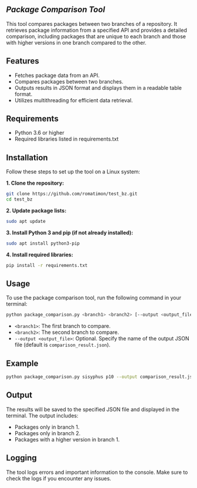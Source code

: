 ## _Package Comparison Tool_
This tool compares packages between two branches of a repository. It retrieves package information from a specified API and provides a detailed comparison, including packages that are unique to each branch and those with higher versions in one branch compared to the other.

## Features
- Fetches package data from an API.
- Compares packages between two branches.
- Outputs results in JSON format and displays them in a readable table format.
- Utilizes multithreading for efficient data retrieval.

## Requirements
- Python 3.6 or higher
- Required libraries listed in requirements.txt

## Installation
Follow these steps to set up the tool on a Linux system:

**1. Clone the repository:**
```bash
git clone https://github.com/romatimon/test_bz.git
cd test_bz
```
**2. Update package lists:**

```bash
sudo apt update
```

**3. Install Python 3 and pip (if not already installed):**

```bash
sudo apt install python3-pip
```

**4. Install required libraries:**
```bash
pip install -r requirements.txt
```

## Usage
To use the package comparison tool, run the following command in your terminal:
```bash
python package_comparison.py <branch1> <branch2> [--output <output_file>]
```

- `<branch1>`: The first branch to compare.
- `<branch2>`: The second branch to compare.
- `--output <output_file>`: Optional. Specify the name of the output JSON file (default is `comparison_result.json`).

## Example

```bash
python package_comparison.py sisyphus p10 --output comparison_result.json
```

## Output
The results will be saved to the specified JSON file and displayed in the terminal. The output includes:

- Packages only in branch 1.
- Packages only in branch 2.
- Packages with a higher version in branch 1.

## Logging
The tool logs errors and important information to the console. Make sure to check the logs if you encounter any issues.
